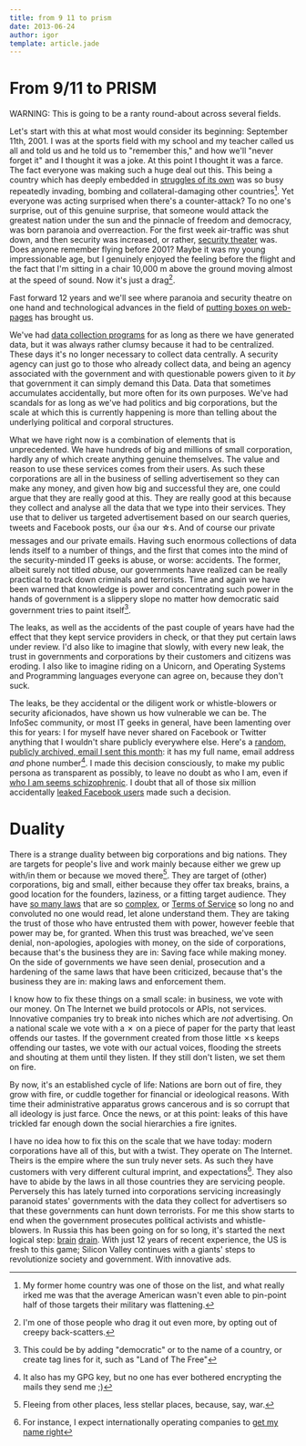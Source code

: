 ```yaml
---
title: from 9 11 to prism
date: 2013-06-24
author: igor
template: article.jade
---
```


# From 9/11 to PRISM

WARNING: This is going to be a ranty round-about across several fields.

Let's start with this at what most would consider its beginning: September 11th, 2001.
I was at the sports field with my school and my teacher called us all and told us and he told us to "remember this," and how we'll "never forget it" and I thought it was a joke.
At this point I thought it was a farce.
The fact everyone was making such a huge deal out this.
This being a country which has deeply embedded in [struggles of its own](https://en.wikipedia.org/wiki/Columbine_High_School_massacre) was so busy repeatedly invading, bombing and collateral-damaging other countries[^1].
Yet everyone was acting surprised when there's a counter-attack?
To no one's surprise, out of this genuine surprise, that someone would attack the greatest nation under the sun and the pinnacle of freedom and democracy, was born paranoia and overreaction.
For the first week air-traffic was shut down, and then security was increased, or rather, [security theater](https://www.schneier.com/blog/archives/2007/01/in_praise_of_se.html) was.
Does anyone remember flying before 2001? Maybe it was my young impressionable age, but I genuinely enjoyed the feeling before the flight and the fact that I'm sitting in a chair 10,000 m above the ground moving almost at the speed of sound.
Now it's just a drag[^2].

Fast forward 12 years and we'll see where paranoia and security theatre on one hand and technological advances in the field of [putting boxes on web-pages](http://www.aeonmagazine.com/living-together/james-somers-web-developer-money/) has brought us.

We've had [data collection programs](http://theatlantic.com/politics/archive/2013/06/what-we-dont-know-about-spying-on-citizens-scarier-than-what-we-know/276607/) for as long as there we have generated data, but it was always rather clumsy because it had to be centralized.
These days it's no longer necessary to collect data centrally.
A security agency can just go to those who already collect data, and being an agency associated with the government and with questionable powers given to it *by* that government it can simply demand this Data.
Data that sometimes accumulates accidentally, but more often for its own purposes.
We've had scandals for as long as we've had politics and big corporations, but the scale at which this is currently happening is more than telling about the underlying political and corporal structures.

What we have right now is a combination of elements that is unprecedented.
We have hundreds of big and millions of small corporation, hardly any of which create anything genuine themselves.
The value and reason to use these services comes from their users.
As such these corporations are all in the business of selling advertisement so they can make any money, and given how big and successful they are, one could argue that they are really good at this.
They are really good at this because they collect and analyse all the data that we type into their services.
They use that to deliver us targeted advertisement based on our search queries, tweets and Facebook posts, our 👍a  our ☆s.
And of course our private messages and our private emails.
Having such enormous collections of data lends itself to a number of things, and the first that comes into the mind of the security-minded IT geeks is abuse, or worse: accidents.
The former, albeit surely not titled *ab*use, our governments have realized can be really practical to track down criminals and terrorists.
Time and again we have been warned that knowledge is power and concentrating such power in the hands of government is a slippery slope no matter how democratic said government tries to paint itself[^3].

The leaks, as well as the accidents of the past couple of years have had the effect that they kept service providers in check, or that they put certain laws under review.
I'd also like to imagine that slowly, with every new leak, the trust in governments and corporations by their customers and citizens was eroding.
I also like to imagine riding on a Unicorn, and Operating Systems and Programming languages everyone can agree on, because they don't suck.

The leaks, be they accidental or the diligent work or whistle-blowers or security aficionados, have shown us how vulnerable we can be.
The InfoSec community, or most IT geeks in general, have been lamenting over this for years: I for myself have never shared on Facebook or Twitter anything that I wouldn't share publicly everywhere else.
Here's a [random, publicly archived, email I sent this month](https://mail-archives.apache.org/mod_mbox/trafficserver-dev/201306.mbox/%3C600346073.37063.1370268394230.JavaMail.root%40brainsware.org%3E): it has my full name, email address *and* phone number[^4].
I made this decision consciously, to make my public persona as transparent as possibly, to leave no doubt as who I am, even if [who I am seems schizophrenic](/2011/06/09/whoami).
I doubt that all of those six million accidentally [leaked Facebook users](http://www.zdnet.com/anger-mounts-after-facebooks-shadow-profiles-leak-in-bug-7000017167/) made such a decision.

# Duality

There is a strange duality between big corporations and big nations.
They are targets for people's live and work mainly because either we grew up with/in them or because we moved there[^5].
They are target of (other) corporations, big and small, either because they offer tax breaks, brains, a good location for the founders, laziness, or a fitting target audience.
They have [so many laws](https://www.youtube.com/watch?v=6wXkI4t7nuc) that are so [complex](http://www.law.cornell.edu/supct/html/98-93.ZD.html), or [Terms of Service](http://tosdr.org/) so long no and convoluted no one would read, let alone understand them.
They are taking the trust of those who have entrusted them with power, however feeble that power may be, for granted.
When this trust was breached, we've seen denial, non-apologies, apologies with money, on the side of corporations, because that's the business they are in: Saving face while making money.
On the side of governments we have seen denial, prosecution and a hardening of the same laws that have been criticized, because that's the business they are in: making laws and enforcement them.

I know how to fix these things on a small scale: in business, we vote with our money.
On The Internet we build protocols or APIs, not services.
Innovative companies try to break into niches which are *not* advertising.
On a national scale we vote with a ✗ on a piece of paper for the party that least offends our tastes.
If the government created from those little ✗s keeps offending our tastes, we vote with our actual voices, flooding the streets and shouting at them until they listen.
If they still don't listen, we set them on fire.

By now, it's an established cycle of life: Nations are born out of fire, they grow with fire, or cuddle together for financial or ideological reasons.
With time their administrative apparatus grows cancerous and is so corrupt that all ideology is just farce.
Once the news, or at this point: leaks of this have trickled far enough down the social hierarchies a fire ignites.

I have no idea how to fix this on the scale that we have today: modern corporations have all of this, but with a twist.
They operate on The Internet.
Theirs is the empire where the sun truly never sets.
As such they have customers with very different cultural imprint, and expectations[^6].
They also have to abide by the laws in all those countries they are servicing people.
Perversely this has lately turned into corporations servicing increasingly paranoid states' governments with the data they collect for advertisers so that these governments can hunt down terrorists.
For me this show starts to end when the government prosecutes political activists and whistle-blowers.
In Russia this has been going on for so long, it's started the next logical step: [brain](http://www.bbc.co.uk/news/business-20498711) [drain](http://www.forbes.com/sites/markadomanis/2013/02/27/the-myth-of-russias-brain-drain/).
With just 12 years of recent experience, the US is fresh to this game; Silicon Valley continues with a giants' steps to revolutionize society and government.
With innovative ads.

[^1]: My former home country was one of those on the list, and what really irked me was that the average American wasn't even able to pin-point half of those targets their military was flattening.
[^2]: I'm one of those people who drag it out even more, by opting out of creepy back-scatters.
[^3]: This could be by adding "democratic" or to the name of a country, or create tag lines for it, such as "Land of The Free"
[^4]: It also has my GPG key, but no one has ever bothered encrypting the mails they send me ;)
[^5]: Fleeing from other places, less stellar places, because, say, war.
[^6]: For instance, I expect internationally operating companies to [get my name right](/2012/06/17/things-websites-need-to-stop-doing#spell-my-name)
